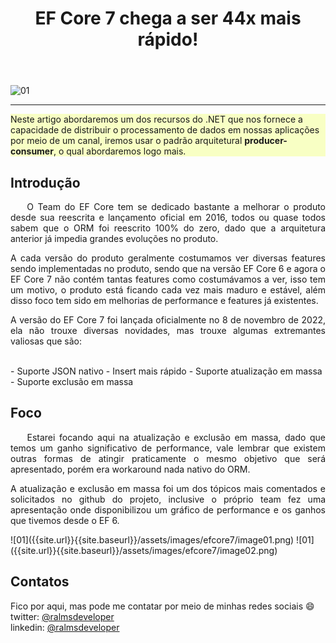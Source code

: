 ﻿---
title: "EF Core 7 chega a ser 44x mais rápido!"
comments: true
excerpt_separator: "Ler mais"
toc: true
toc_label: "Tópicos"
categories:
  - dotnet
  - performance
header:
  teaser: /assets/images/channel/channel-top.png
  caption: "www.ralms.net"
---

![01]({{site.url}}{{site.baseurl}}/assets/images/channel/channel-top.png)
<hr /> 
<div class="notice--warning" style="background-color:#f8ffc4">
Neste artigo abordaremos um dos recursos do .NET que nos fornece a capacidade de distribuir o processamento de dados em nossas aplicações por meio de um canal, iremos usar o padrão arquitetural <b>producer-consumer</b>, o qual abordaremos logo mais.
</div> 

## Introdução
<div style="text-align: justify;">
&nbsp;&nbsp;&nbsp;&nbsp;O Team do EF Core tem se dedicado bastante a melhorar o produto desde sua reescrita e lançamento oficial em 2016, todos ou quase todos sabem que o ORM foi reescrito 100% do zero, dado que a arquitetura anterior já impedia grandes evoluções no produto.

A cada versão do produto geralmente costumamos ver diversas features sendo implementadas no produto, sendo que na versão EF Core 6 e agora o EF Core 7 não contém tantas features como costumávamos a ver, isso tem um motivo, o produto está ficando cada vez mais maduro e estável, além disso foco tem sido em melhorias de performance e features já existentes.

A versão do EF Core 7 foi lançada oficialmente no 8 de novembro de 2022, ela não trouxe diversas novidades, mas trouxe algumas extremantes valiosas que são:
</div>

<br /> 
- Suporte JSON nativo
- Insert mais rápido
- Suporte atualização em massa
- Suporte exclusão em massa

## Foco
<div style="text-align: justify;">
&nbsp;&nbsp;&nbsp;&nbsp;Estarei focando aqui na atualização e exclusão em massa, dado que temos um ganho significativo de performance, vale lembrar que existem outras formas de atingir praticamente o mesmo objetivo que será apresentado, porém era workaround nada nativo do ORM.

A atualização e exclusão em massa foi um dos tópicos mais comentados e solicitados no github do projeto, inclusive o próprio team fez uma apresentação onde disponibilizou um gráfico de performance e os ganhos que tivemos desde o EF 6.
</div>
 ![01]({{site.url}}{{site.baseurl}}/assets/images/efcore7/image01.png)
 ![01]({{site.url}}{{site.baseurl}}/assets/images/efcore7/image02.png)
 
## Contatos
<div class="notice--info">
 Fico por aqui, mas pode me contatar por meio de minhas redes sociais 😄 <br />
 twitter: <a alt="" href="https://twitter.com/RalmsDeveloper">@ralmsdeveloper</a><br />
 linkedin: <a alt="" href="https://www.linkedin.com/in/ralmsdeveloper/">@ralmsdeveloper</a><br />
</div> 
